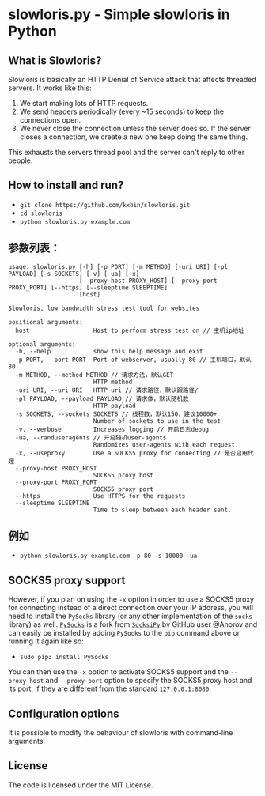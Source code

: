 # slowloris.py - Simple slowloris in Python

## What is Slowloris?
Slowloris is basically an HTTP Denial of Service attack that affects threaded servers. It works like this:

1. We start making lots of HTTP requests.
2. We send headers periodically (every ~15 seconds) to keep the connections open.
3. We never close the connection unless the server does so. If the server closes a connection, we create a new one keep doing the same thing.

This exhausts the servers thread pool and the server can't reply to other people.

## How to install and run?

* `git clone https://github.com/kxbin/slowloris.git`
* `cd slowloris`
* `python slowloris.py example.com`

## 参数列表：
```
usage: slowloris.py [-h] [-p PORT] [-m METHOD] [-uri URI] [-pl PAYLOAD] [-s SOCKETS] [-v] [-ua] [-x]
                    [--proxy-host PROXY_HOST] [--proxy-port PROXY_PORT] [--https] [--sleeptime SLEEPTIME]
                    [host]

Slowloris, low bandwidth stress test tool for websites

positional arguments:
  host                  Host to perform stress test on // 主机ip地址

optional arguments:
  -h, --help            show this help message and exit
  -p PORT, --port PORT  Port of webserver, usually 80 // 主机端口，默认80
  -m METHOD, --method METHOD // 请求方法，默认GET
                        HTTP method
  -uri URI, --uri URI   HTTP uri // 请求路径，默认跟路径/
  -pl PAYLOAD, --payload PAYLOAD // 请求体，默认随机数
                        HTTP payload
  -s SOCKETS, --sockets SOCKETS // 线程数，默认150，建议10000+
                        Number of sockets to use in the test
  -v, --verbose         Increases logging // 开启日志debug
  -ua, --randuseragents // 开启随机user-agents
                        Randomizes user-agents with each request
  -x, --useproxy        Use a SOCKS5 proxy for connecting // 是否启用代理
  --proxy-host PROXY_HOST
                        SOCKS5 proxy host
  --proxy-port PROXY_PORT
                        SOCKS5 proxy port
  --https               Use HTTPS for the requests
  --sleeptime SLEEPTIME
                        Time to sleep between each header sent.
```

## 例如
* `python slowloris.py example.com -p 80 -s 10000 -ua`







## SOCKS5 proxy support

However, if you plan on using the `-x` option in order to use a SOCKS5 proxy for connecting instead of a direct connection over your IP address, you will need to install the `PySocks` library (or any other implementation of the `socks` library) as well. [`PySocks`](https://github.com/Anorov/PySocks) is a fork from [`SocksiPy`](http://socksipy.sourceforge.net/) by GitHub user @Anorov and can easily be installed by adding `PySocks` to the `pip` command above or running it again like so:

* `sudo pip3 install PySocks`

You can then use the `-x` option to activate SOCKS5 support and the `--proxy-host` and `--proxy-port` option to specify the SOCKS5 proxy host and its port, if they are different from the standard `127.0.0.1:8080`.

## Configuration options
It is possible to modify the behaviour of slowloris with command-line arguments.

## License
The code is licensed under the MIT License.
